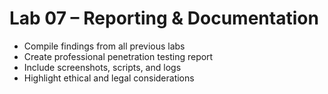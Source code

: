 # Lab 07 – Reporting & Documentation

- Compile findings from all previous labs
- Create professional penetration testing report
- Include screenshots, scripts, and logs
- Highlight ethical and legal considerations
